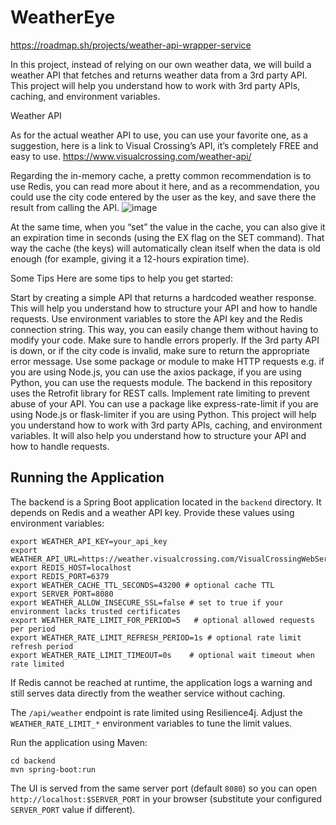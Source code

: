 # WeatherEye
https://roadmap.sh/projects/weather-api-wrapper-service


In this project, instead of relying on our own weather data, we will build a weather API that fetches and returns weather data from a 3rd party API. This project will help you understand how to work with 3rd party APIs, caching, and environment variables.

Weather API

As for the actual weather API to use, you can use your favorite one, as a suggestion, here is a link to Visual Crossing’s API, it’s completely FREE and easy to use.
https://www.visualcrossing.com/weather-api/

Regarding the in-memory cache, a pretty common recommendation is to use Redis, you can read more about it here, and as a recommendation, you could use the city code entered by the user as the key, and save there the result from calling the API.
![image](https://github.com/user-attachments/assets/fcef24c0-a7ea-4f4e-b879-03e7d0dd938a)


At the same time, when you “set” the value in the cache, you can also give it an expiration time in seconds (using the EX flag on the SET command). That way the cache (the keys) will automatically clean itself when the data is old enough (for example, giving it a 12-hours expiration time).

Some Tips
Here are some tips to help you get started:

Start by creating a simple API that returns a hardcoded weather response. This will help you understand how to structure your API and how to handle requests.
Use environment variables to store the API key and the Redis connection string. This way, you can easily change them without having to modify your code.
Make sure to handle errors properly. If the 3rd party API is down, or if the city code is invalid, make sure to return the appropriate error message.
Use some package or module to make HTTP requests e.g. if you are using Node.js, you can use the axios package, if you are using Python, you can use the requests module. The backend in this repository uses the Retrofit library for REST calls.
Implement rate limiting to prevent abuse of your API. You can use a package like express-rate-limit if you are using Node.js or flask-limiter if you are using Python.
This project will help you understand how to work with 3rd party APIs, caching, and environment variables. It will also help you understand how to structure your API and how to handle requests.

## Running the Application

The backend is a Spring Boot application located in the `backend` directory. It depends on Redis and a weather API key. Provide these values using environment variables:

```
export WEATHER_API_KEY=your_api_key
export WEATHER_API_URL=https://weather.visualcrossing.com/VisualCrossingWebServices/rest/services/timeline
export REDIS_HOST=localhost
export REDIS_PORT=6379
export WEATHER_CACHE_TTL_SECONDS=43200 # optional cache TTL
export SERVER_PORT=8080
export WEATHER_ALLOW_INSECURE_SSL=false # set to true if your environment lacks trusted certificates
export WEATHER_RATE_LIMIT_FOR_PERIOD=5   # optional allowed requests per period
export WEATHER_RATE_LIMIT_REFRESH_PERIOD=1s # optional rate limit refresh period
export WEATHER_RATE_LIMIT_TIMEOUT=0s    # optional wait timeout when rate limited
```

If Redis cannot be reached at runtime, the application logs a warning and still
serves data directly from the weather service without caching.

The `/api/weather` endpoint is rate limited using Resilience4j. Adjust the
`WEATHER_RATE_LIMIT_*` environment variables to tune the limit values.

Run the application using Maven:

```
cd backend
mvn spring-boot:run
```

The UI is served from the same server port (default `8080`) so you can open
`http://localhost:$SERVER_PORT` in your browser (substitute your configured
`SERVER_PORT` value if different).
